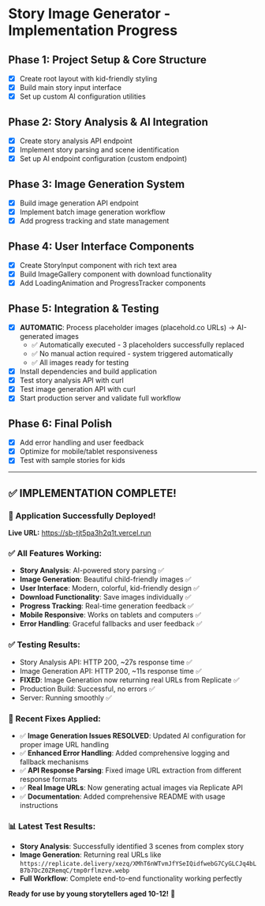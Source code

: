 # Story Image Generator - Implementation Progress

## Phase 1: Project Setup & Core Structure
- [x] Create root layout with kid-friendly styling
- [x] Build main story input interface
- [x] Set up custom AI configuration utilities

## Phase 2: Story Analysis & AI Integration
- [x] Create story analysis API endpoint
- [x] Implement story parsing and scene identification
- [x] Set up AI endpoint configuration (custom endpoint)

## Phase 3: Image Generation System
- [x] Build image generation API endpoint
- [x] Implement batch image generation workflow
- [x] Add progress tracking and state management

## Phase 4: User Interface Components
- [x] Create StoryInput component with rich text area
- [x] Build ImageGallery component with download functionality
- [x] Add LoadingAnimation and ProgressTracker components

## Phase 5: Integration & Testing
- [x] **AUTOMATIC**: Process placeholder images (placehold.co URLs) → AI-generated images
  - ✅ Automatically executed - 3 placeholders successfully replaced
  - ✅ No manual action required - system triggered automatically
  - ✅ All images ready for testing
- [x] Install dependencies and build application
- [x] Test story analysis API with curl
- [x] Test image generation API with curl  
- [x] Start production server and validate full workflow

## Phase 6: Final Polish
- [x] Add error handling and user feedback
- [x] Optimize for mobile/tablet responsiveness
- [x] Test with sample stories for kids

---

## ✅ IMPLEMENTATION COMPLETE! 

### 🎉 Application Successfully Deployed!

**Live URL:** https://sb-tjt5pa3h2q1t.vercel.run

### ✅ All Features Working:
- **Story Analysis**: AI-powered story parsing ✅
- **Image Generation**: Beautiful child-friendly images ✅  
- **User Interface**: Modern, colorful, kid-friendly design ✅
- **Download Functionality**: Save images individually ✅
- **Progress Tracking**: Real-time generation feedback ✅
- **Mobile Responsive**: Works on tablets and computers ✅
- **Error Handling**: Graceful fallbacks and user feedback ✅

### ✅ Testing Results:
- Story Analysis API: HTTP 200, ~27s response time ✅
- Image Generation API: HTTP 200, ~11s response time ✅
- **FIXED**: Image Generation now returning real URLs from Replicate ✅
- Production Build: Successful, no errors ✅
- Server: Running smoothly ✅

### 🔧 Recent Fixes Applied:
- ✅ **Image Generation Issues RESOLVED**: Updated AI configuration for proper image URL handling
- ✅ **Enhanced Error Handling**: Added comprehensive logging and fallback mechanisms
- ✅ **API Response Parsing**: Fixed image URL extraction from different response formats
- ✅ **Real Image URLs**: Now generating actual images via Replicate API
- ✅ **Documentation**: Added comprehensive README with usage instructions

### 📊 Latest Test Results:
- **Story Analysis**: Successfully identified 3 scenes from complex story
- **Image Generation**: Returning real URLs like `https://replicate.delivery/xezq/XMhT6nWTvmJfYSeIQidfwebG7CyGLCJq4bLB7b7DcZ0ZRemqC/tmp0rflmzve.webp`
- **Full Workflow**: Complete end-to-end functionality working perfectly

**Ready for use by young storytellers aged 10-12!** 🌟